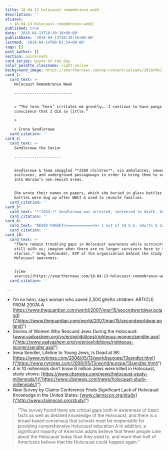```yaml
---
title: 18.04.13 holocaust remembrance week
description: ''
aliases:
  - 18-04-13-holocaust-remembrance-week/
published: true
date: '2018-04-13T10:30:16+00:00'
publishDate: '2018-04-13T10:30:16+00:00'
lastmod: '2018-04-14T00:01:34+00:00'
tags: []
post_author: []
section: quickreads
card_series: quote of the day
color_palette_classname: light-yellow
background_image: https://smarthernews.com/wp-content/uploads/2018/04/Irena-Sendlerowa.jpg
card_1:
  card_text: >-
    Holocaust Remembrance Week

    --------------------------


    > “The term ‘hero’ irritates me greatly…. I continue to have pangs of
    conscience that I did so little.”

    > 

    > Irena Sendlerowa
  card_citation: ''
card_2:
  card_text: >-
    Sendlerowa the Savior

    ---------------------


    Sendlerowa & team smuggled **2500 children**, via ambulances, sewer pipes,
    suitcases, and underground passageways in order to bring them to orphanages
    into Warsaw’s non-Jewish areas.


    She wrote their names on papers, which she buried in glass bottles.A The
    bottles were dug up after WWII & used to reunite families.
  card_citation: ''
card_3:
  card_text: "**1943:** Sendlerowa was arrested, sentenced to death, but escaped.nn**1965:** Israelax19s Holocaust memorial organization, Yad Vashem, awarded her “Righteous Among the Nations.”nn**2003:** Poland honored Sendlerowa with the “Order of the White Eagle.”nn**2008:** Shortly before her death, Sendlerowa was nominated for (but did not win) the Nobel Peace Prize."
  card_citation: ''
card_4:
  card_text: "NEVER FORGETn============nn> 1 out of 10 U.S. adults & 22% of millennials have either not heard of/ not sure if they’ve heard of the Holocaust.n> n> _“We are alarmed that todayax19s generation lacks some of the basic knowledge about these atrocities.ax1D_n> n> Julius Berman, President of the Conference on Jewish Material Claims Against Germany"
  card_citation: ''
card_10:
  card_text: >-
    "There remain troubling gaps in Holocaust awareness while survivors are
    still with us; imagine when there are no longer survivors here to tell their
    stories," Greg Schneider, EVP of the organization behind the study of
    Holocaust awareness.


    [view
    sources](https://smarthernews.com/18-04-13-holocaust-remembrance-week/)
  card_citation: ''

---
```

*   I’m no hero, says woman who saved 2,500 ghetto children: ARTICLE FROM 2007A A [https://www.theguardian.com/world/2007/mar/15/secondworldwar.poland](\"https://www.theguardian.com/world/2007/mar/15/secondworldwar.poland\")
*   Stories of Women Who Rescued Jews During the Holocaust: [www.yadvashem.org/yv/en/exhibitions/righteous-women/sendler.asp](\"http://www.yadvashem.org/yv/en/exhibitions/righteous-women/sendler.asp\")
*   Irena Sendler, Lifeline to Young Jews, Is Dead at 98: [https://www.nytimes.com/2008/05/13/world/europe/13sendler.html](\"https://www.nytimes.com/2008/05/13/world/europe/13sendler.html\")
*   4 in 10 millennials don’t know 6 million Jews were killed in Holocaust, study shows: [https://www.cbsnews.com/news/holocaust-study-millennials/](\"https://www.cbsnews.com/news/holocaust-study-millennials/\")
*   New Survey by Claims Conference Finds Significant Lack of Holocaust Knowledge in the United States: [www.claimscon.org/study](\"http://www.claimscon.org/study\")

> “The survey found there are critical gaps both in awareness of basic facts as well as detailed knowledge of the Holocaust, and there is a broad-based consensus that schools must be responsible for providing comprehensive Holocaust education.A In addition, a significant majority of American adults believe that fewer people care about the Holocaust today than they used to, and more than half of Americans believe that the Holocaust could happen again.”